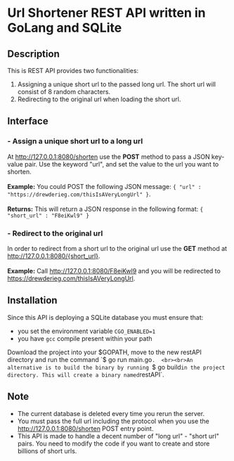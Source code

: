 # Url Shortener REST API written in GoLang and SQLite

## Description

This is REST API provides two functionalities:
1. Assigning a unique short url to the passed long url. The short url will consist of 8 random characters.
2. Redirecting to the original url when loading the short url.

## Interface
### - Assign a unique short url to a long url
At http://127.0.0.1:8080/shorten use the **POST** method to pass a JSON key-value pair. Use the keyword "url", 
and set the value to the url you want to shorten. <br><br>
**Example:** You could POST the following JSON message: `{ "url" : "https://drewderieg.com/thisIsAVeryLongUrl" }`.
<br><br>**Returns:** This will return a JSON response in the following format: `{ "short_url" : "F8eiKwl9" }` 
### - Redirect to the original url
In order to redirect from a short url to the original url use the **GET** method at http://127.0.0.1:8080/{short_url}.
<br><br>**Example:** Call http://127.0.0.1:8080/F8eiKwl9 and you will be redirected to https://drewderieg.com/thisIsAVeryLongUrl.

## Installation
Since this API is deploying a SQLite database you must ensure that:
- you set the environment variable `CGO_ENABLED=1`
- you have `gcc` compile present within your path

Download the project into your $GOPATH, move to the new restAPI directory and run the command `$ go run main.go`. 
<br><br>An alternative is to build the binary by running `$ go build` in the project directory. This will create a binary named `restAPI`.

## Note
- The current database is deleted every time you rerun the server.
- You must pass the full url including the protocol when you use the http://127.0.0.1:8080/shorten POST entry point.
- This API is made to handle a decent number of "long url" - "short url" pairs. You need to modify the code if you want to create and store billions of short urls.
